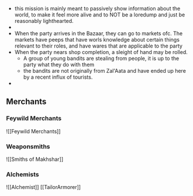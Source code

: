 - this mission is mainly meant to passively show information about the world, to make it feel more alive and to NOT be a loredump and just be reasonably lighthearted.
- 
- When the party arrives in the Bazaar, they can go to markets ofc. The markets have peeps that have worls knowledge about certain things relevant to their roles, and have wares that are applicable to the party
- When the party nears shop completion, a sleight of hand may be rolled.
	- A group of young bandits are stealing from people, it is up to the party what they do with them
	- the bandits are not originally from Zal'Aata and have ended up here by a recent influx of tourists.
- 

## Merchants
### Feywild Merchants
![[Feywild Merchants]]

### Weaponsmiths
 ![[Smiths of Makhshar]]
 
### Alchemists
 
 ![[Alchemist]]
[[TailorArmorer]]
